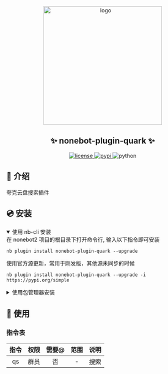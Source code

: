 <div align="center">
    <a href="https://v2.nonebot.dev/store">
    <img src="https://raw.githubusercontent.com/fllesser/nonebot-plugin-template/refs/heads/resource/.docs/NoneBotPlugin.svg" width="310" alt="logo"></a>

## ✨ nonebot-plugin-quark ✨

<a href="./LICENSE">
    <img src="https://img.shields.io/github/license/fllesser/nonebot-plugin-quark.svg" alt="license">
</a>
<a href="https://pypi.python.org/pypi/nonebot-plugin-quark">
    <img src="https://img.shields.io/pypi/v/nonebot-plugin-quark.svg" alt="pypi">
</a>
<img src="https://img.shields.io/badge/python-3.10+-blue.svg" alt="python">

</div>



## 📖 介绍

夸克云盘搜索插件

## 💿 安装

<details open>
<summary>使用 nb-cli 安装</summary>
在 nonebot2 项目的根目录下打开命令行, 输入以下指令即可安装

    nb plugin install nonebot-plugin-quark --upgrade

使用官方源更新，常用于刚发版，其他源未同步的时候

    nb plugin install nonebot-plugin-quark --upgrade -i https://pypi.org/simple

</details>

<details>
<summary>使用包管理器安装</summary>
在 nonebot2 项目的插件目录下, 打开命令行, 根据你使用的包管理器, 输入相应的安装命令

<details>
<summary>pip</summary>

    pip install nonebot-plugin-quark --upgrade -i https://pypi.org/simple
</details>
<details>
<summary>pdm</summary>

    pdm add nonebot-plugin-quark
</details>
<details>
<summary>poetry</summary>

    poetry add nonebot-plugin-quark
</details>
<details>
<summary>conda</summary>

    conda install nonebot-plugin-quark
</details>

打开 nonebot2 项目根目录下的 `pyproject.toml` 文件, 在 `[tool.nonebot]` 部分追加写入

    plugins = ["nonebot_plugin_quark"]

</details>


## 🎉 使用
### 指令表
| 指令 | 权限 | 需要@ | 范围 | 说明 |
|:-----:|:----:|:----:|:----:|:----:|
| qs | 群员 | 否 | - | 搜索 |


